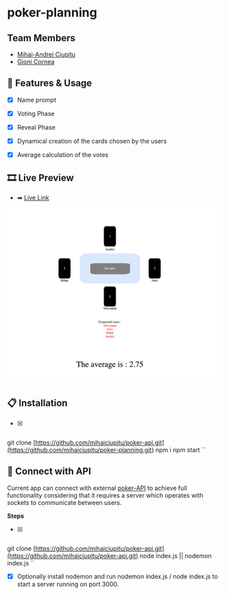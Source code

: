 # poker-planning

## Team Members 

- [Mihai-Andrei Ciupitu](https://github.com/mihaiciupitu)
- [Gioni Cornea](https://github.com/gionicornea)




## 💠 Features & Usage

- [x] Name prompt
- [x] Voting Phase
- [x] Reveal Phase
- [x] Dynamical creation of the cards chosen by the users
- [x] Average calculation of the votes


## 🎞 Live Preview

- ➡ [Live Link](https://mihaiciupitu.github.io/poker-planning/)

![Preview](/images/preview.png)

## 📋 Installation 
- [x]  ```sh
git clone [https://github.com/mihaiciupitu/poker-api.git](https://github.com/mihaiciupitu/poker-planning.git)
npm i 
npm start
``


## 🧩 Connect with API

Current app can connect with external [poker-API](https://github.com/mihaiciupitu/poker-api) to achieve full functionality considering that it requires a server which operates with sockets to communicate between users. 

**Steps**

- [x] ```sh
git clone [https://github.com/mihaiciupitu/poker-api.git](https://github.com/mihaiciupitu/poker-api.git)
node index.js || nodemon index.js
``

- [x] Optionally install nodemon and run nodemon index.js / node index.js to start a server running on port 3000.  
